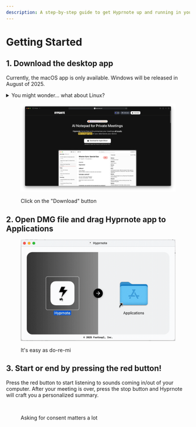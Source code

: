 ```yaml
---
description: A step-by-step guide to get Hyprnote up and running in your computer.
---
```


# Getting Started

## 1. Download the desktop app

Currently, the macOS app is only available. Windows will be released in August of 2025.

<details>

<summary>You might wonder... what about Linux?</summary>

I just want to tell you, [you are not alone](https://github.com/fastrepl/hyprnote/issues/67).

</details>

<figure><img src="../.gitbook/assets/image.png" alt=""><figcaption><p>Click on the "Download" button</p></figcaption></figure>

## 2. Open DMG file and drag Hyprnote app to Applications

<figure><img src="../.gitbook/assets/Untitled.gif" alt=""><figcaption><p>It's easy as do-re-mi</p></figcaption></figure>

## 3. Start or end by pressing the red button!

Press the red button to start listening to sounds coming in/out of your computer. After your meeting is over, press the stop button and Hyprnote will craft you a personalized summary.

<figure><img src="../.gitbook/assets/Screen Recording 2025-07-26 at 1.34.56 AM.gif" alt=""><figcaption><p>Asking for consent matters a lot</p></figcaption></figure>

